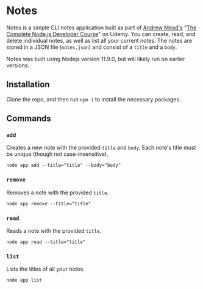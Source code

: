 # Notes
Notes is a simple CLI notes application built as part of [Andrew Mead's](https://mead.io/) "[The Complete Node.js Developer Course](https://www.udemy.com/the-complete-nodejs-developer-course-2/learn/v4/overview)" on Udemy. You can create, read, and delete individual notes, as well as list all your current notes. The notes are stored in a JSON file (`notes.json`) and consist of a `title` and a `body`.

Notes was built using Nodejs version 11.9.0, but will likely run on earlier versions.

## Installation
Clone the repo, and then run `npm i` to install the necessary packages.

## Commands
### `add`
Creates a new note with the provided `title` and `body`. Each note's title must be unique (though not case-insensitive).
```
node app add --title="title" --body="body"
```
### `remove`
Removes a note with the provided `title`.
```
node app remove --title="title"
```
### `read`
Reads a note with the provided `title`.
```
node app read --title="title"
```
### `list`
Lists the titles of all your notes.
```
node app list
```
